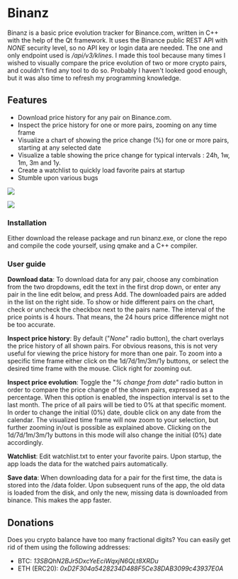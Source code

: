 
# Binanz
Binanz is a basic price evolution tracker for Binance.com, written in C++ with the help of the Qt framework. It uses the Binance public REST API with *NONE* security level, so no API key or login data are needed. The one and only endpoint used is */api/v3/klines*. I made this tool because many times I wished to visually compare the price evolution of two or more crypto pairs, and couldn't find any tool to do so. Probably I haven't looked good enough, but it was also time to refresh my programming knowledge.

## Features 
  - Download price history for any pair on Binance.com.
  - Inspect the price history for one or more pairs, zooming on any time frame
  - Visualize a chart of showing the price change (%) for one or more pairs, starting at any selected date
  - Visualize a table showing the price change for typical intervals : 24h, 1w, 1m, 3m and 1y.
  - Create a watchlist to quickly load favorite pairs at startup
  - Stumble upon various bugs

![](https://i.imgur.com/J33Gmts.png)

![](https://i.imgur.com/zYvYuUP.png)


### Installation

Either download the release package and run binanz.exe, or clone the repo and compile the code yourself, using qmake and a C++ compiler.

### User guide
**Download data**: To download data for any pair, choose any combination from the two dropdowns, edit the text in the first drop down, or enter any pair in the line edit below, and press Add. The downloaded pairs are added in the list on the right side. To show or hide different pairs on the chart, check or uncheck the checkbox next to the pairs name. The interval of the price points is 4 hours. That means, the 24 hours price difference might not be too accurate.

**Inspect price history**: By default ("*None*" radio button), the chart overlays the price history of all shown pairs. For obvious reasons, this is not very useful for viewing the price history for more than one pair. To zoom into a specific time frame either click on the 1d/7d/1m/3m/1y buttons, or select the desired time frame with the mouse. Click right for zooming out.

**Inspect price evolution**: Toggle the "*% change from date*" radio button in order to compare the price change  of the shown pairs, expressed as a percentage. When this option is enabled, the inspection interval is set to the last month. The price of all pairs will be tied to 0% at that specific moment. In order to change the initial (0%) date, double click on any date from the calendar. The visualized time frame will now zoom to your selection, but further zooming in/out is possible as explained above. Clicking on the 1d/7d/1m/3m/1y buttons in this mode will also change the initial (0%) date accordingly.

**Watchlist**:
Edit watchlist.txt to enter your favorite pairs. Upon startup, the app loads the data for the watched pairs automatically.

**Save data**:
When downloading data for a pair for the first time, the data is stored into the /data folder. Upon subsequent runs of the app, the old data is loaded from the disk, and only the new, missing data is downloaded from binance. This makes the app faster.

## Donations
Does you crypto balance have too many fractional digits? You can easily get rid of them using the following addresses:
- BTC: _13SBQhN2BJr5DxcYeEciWqxjN6QLt8XRDu_
- ETH (ERC20): _0xD2F304a5428234D488F5Ce38DAB3099c43937E0A_